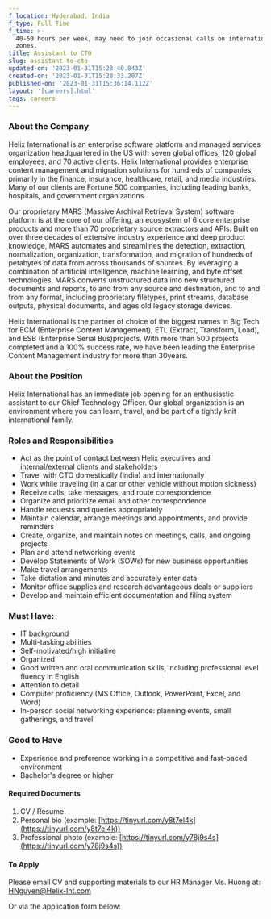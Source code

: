 ```yaml
---
f_location: Hyderabad, India
f_type: Full Time
f_time: >-
  40-50 hours per week, may need to join occasional calls on international time
  zones.
title: Assistant to CTO
slug: assistant-to-cto
updated-on: '2023-01-31T15:28:40.843Z'
created-on: '2023-01-31T15:28:33.207Z'
published-on: '2023-01-31T15:36:14.112Z'
layout: '[careers].html'
tags: careers
---
```


### **About the Company**

Helix International is an enterprise software platform and managed services organization headquartered in the US with seven global offices, 120 global employees, and 70 active clients. Helix International provides enterprise content management and migration solutions for hundreds of companies, primarily in the finance, insurance, healthcare, retail, and media industries. Many of our clients are Fortune 500 companies, including leading banks, hospitals, and government organizations.

Our proprietary MARS (Massive Archival Retrieval System) software platform is at the core of our offering, an ecosystem of 6 core enterprise products and more than 70 proprietary source extractors and APIs. Built on over three decades of extensive industry experience and deep product knowledge, MARS automates and streamlines the detection, extraction, normalization, organization, transformation, and migration of hundreds of petabytes of data from across thousands of sources. By leveraging a combination of artificial intelligence, machine learning, and byte offset technologies, MARS converts unstructured data into new structured documents and reports, to and from any source and destination, and to and from any format, including proprietary filetypes, print streams, database outputs, physical documents, and ages old legacy storage devices.

Helix International is the partner of choice of the biggest names in Big Tech for ECM (Enterprise Content Management), ETL (Extract, Transform, Load), and ESB (Enterprise Serial Bus)projects. With more than 500 projects completed and a 100% success rate, we have been leading the Enterprise Content Management industry for more than 30years.

### **About the Position**

Helix International has an immediate job opening for an enthusiastic assistant to our Chief Technology Officer. Our global organization is an environment where you can learn, travel, and be part of a tightly knit international family.

### **Roles and Responsibilities**

*   Act as the point of contact between Helix executives and internal/external clients and stakeholders
*   Travel with CTO domestically (India) and internationally
*   Work while traveling (in a car or other vehicle without motion sickness)
*   Receive calls, take messages, and route correspondence
*   Organize and prioritize email and other correspondence
*   Handle requests and queries appropriately
*   Maintain calendar, arrange meetings and appointments, and provide reminders
*   Create, organize, and maintain notes on meetings, calls, and ongoing projects
*   Plan and attend networking events
*   Develop Statements of Work (SOWs) for new business opportunities
*   Make travel arrangements
*   Take dictation and minutes and accurately enter data
*   Monitor office supplies and research advantageous deals or suppliers
*   Develop and maintain efficient documentation and filing system

### **Must Have:**

*   IT background
*   Multi-tasking abilities
*   Self-motivated/high initiative
*   Organized
*   Good written and oral communication skills, including professional level fluency in English
*   Attention to detail
*   Computer proficiency (MS Office, Outlook, PowerPoint, Excel, and Word)
*   In-person social networking experience: planning events, small gatherings, and travel

### **Good to Have**

*   Experience and preference working in a competitive and fast-paced environment
*   Bachelor's degree or higher

#### Required Documents

1.  CV / Resume
2.  Personal bio (example: [https://tinyurl.com/y8t7el4k](https://tinyurl.com/y8t7el4k))
3.  Professional photo (example: [https://tinyurl.com/y78j9s4s](https://tinyurl.com/y78j9s4s))

#### To Apply

Please email CV and supporting materials to our HR Manager Ms. Huong at: [HNguyen@Helix-Int.com](mailto:HNguyen@Helix-Int.com)

Or via the application form below:
